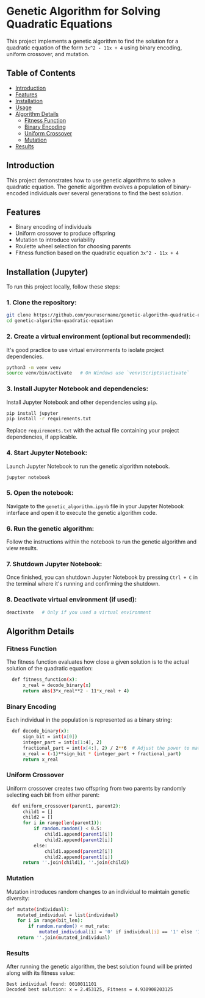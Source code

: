 # Genetic Algorithm for Solving Quadratic Equations

This project implements a genetic algorithm to find the solution for a quadratic equation of the form `3x^2 - 11x + 4` using binary encoding, uniform crossover, and mutation.

## Table of Contents
- [Introduction](#introduction)
- [Features](#features)
- [Installation](#installation)
- [Usage](#usage)
- [Algorithm Details](#algorithm-details)
  - [Fitness Function](#fitness-function)
  - [Binary Encoding](#binary-encoding)
  - [Uniform Crossover](#uniform-crossover)
  - [Mutation](#mutation)
- [Results](#results)

## Introduction

This project demonstrates how to use genetic algorithms to solve a quadratic equation. The genetic algorithm evolves a population of binary-encoded individuals over several generations to find the best solution.

## Features

- Binary encoding of individuals
- Uniform crossover to produce offspring
- Mutation to introduce variability
- Roulette wheel selection for choosing parents
- Fitness function based on the quadratic equation `3x^2 - 11x + 4`

## Installation (Jupyter)

To run this project locally, follow these steps:

### 1. Clone the repository:

   ```bash
   git clone https://github.com/yourusername/genetic-algorithm-quadratic-equation.git
   cd genetic-algorithm-quadratic-equation
   ```

### 2. Create a virtual environment (optional but recommended):

   It's good practice to use virtual environments to isolate project dependencies.

   ```bash
   python3 -m venv venv
   source venv/bin/activate   # On Windows use `venv\Scripts\activate`
   ```

### 3. Install Jupyter Notebook and dependencies:

   Install Jupyter Notebook and other dependencies using `pip`.

   ```bash
   pip install jupyter
   pip install -r requirements.txt
   ```

   Replace `requirements.txt` with the actual file containing your project dependencies, if applicable.

### 4. Start Jupyter Notebook:

   Launch Jupyter Notebook to run the genetic algorithm notebook.

   ```bash
   jupyter notebook
   ```

### 5. Open the notebook:

   Navigate to the `genetic_algorithm.ipynb` file in your Jupyter Notebook interface and open it to execute the genetic algorithm code.

### 6. Run the genetic algorithm:

   Follow the instructions within the notebook to run the genetic algorithm and view results.

### 7. Shutdown Jupyter Notebook:

   Once finished, you can shutdown Jupyter Notebook by pressing `Ctrl + C` in the terminal where it's running and confirming the shutdown.

### 8. Deactivate virtual environment (if used):

   ```bash
   deactivate   # Only if you used a virtual environment
   ```
## Algorithm Details
### Fitness Function
  The fitness function evaluates how close a given solution is to the actual solution of the quadratic equation:
```bash
  def fitness_function(x):
      x_real = decode_binary(x)
      return abs(3*x_real**2 - 11*x_real + 4)
```

### Binary Encoding
  Each individual in the population is represented as a binary string:

```bash
  def decode_binary(x):
      sign_bit = int(x[0])
      integer_part = int(x[1:4], 2)
      fractional_part = int(x[4:], 2) / 2**6  # Adjust the power to match the number of fractional bits
      x_real = (-1)**sign_bit * (integer_part + fractional_part)
      return x_real
```
### Uniform Crossover
  Uniform crossover creates two offspring from two parents by randomly selecting each bit from either parent:

```bash
  def uniform_crossover(parent1, parent2):
      child1 = []
      child2 = []
      for i in range(len(parent1)):
          if random.random() < 0.5:
              child1.append(parent1[i])
              child2.append(parent2[i])
          else:
              child1.append(parent2[i])
              child2.append(parent1[i])
      return ''.join(child1), ''.join(child2)
```
### Mutation
  Mutation introduces random changes to an individual to maintain genetic diversity:

```bash
def mutate(individual):
    mutated_individual = list(individual)
    for i in range(bit_len):
        if random.random() < mut_rate:
            mutated_individual[i] = '0' if individual[i] == '1' else '1'
    return ''.join(mutated_individual)
```
### Results
  After running the genetic algorithm, the best solution found will be printed along with its fitness value:
  
```text
Best individual found: 0010011101
Decoded best solution: x = 2.453125, Fitness = 4.930908203125
```


